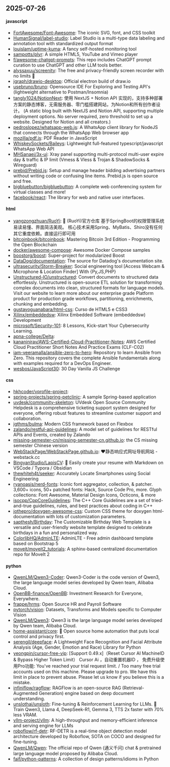 ## 2025-07-26

#### javascript
* [FortAwesome/Font-Awesome](https://github.com/FortAwesome/Font-Awesome): The iconic SVG, font, and CSS toolkit
* [HumanSignal/label-studio](https://github.com/HumanSignal/label-studio): Label Studio is a multi-type data labeling and annotation tool with standardized output format
* [louislam/uptime-kuma](https://github.com/louislam/uptime-kuma): A fancy self-hosted monitoring tool
* [sampotts/plyr](https://github.com/sampotts/plyr): A simple HTML5, YouTube and Vimeo player
* [f/awesome-chatgpt-prompts](https://github.com/f/awesome-chatgpt-prompts): This repo includes ChatGPT prompt curation to use ChatGPT and other LLM tools better.
* [alyssaxuu/screenity](https://github.com/alyssaxuu/screenity): The free and privacy-friendly screen recorder with no limits 🎥
* [jgraph/drawio-desktop](https://github.com/jgraph/drawio-desktop): Official electron build of draw.io
* [usebruno/bruno](https://github.com/usebruno/bruno): Opensource IDE For Exploring and Testing API's (lightweight alternative to Postman/Insomnia)
* [tangly1024/NotionNext](https://github.com/tangly1024/NotionNext): 使用 NextJS + Notion API 实现的，支持多种部署方案的静态博客，无需服务器、零门槛搭建网站，为Notion和所有创作者设计。 (A static blog built with NextJS and Notion API, supporting multiple deployment options. No server required, zero threshold to set up a website. Designed for Notion and all creators.)
* [pedroslopez/whatsapp-web.js](https://github.com/pedroslopez/whatsapp-web.js): A WhatsApp client library for NodeJS that connects through the WhatsApp Web browser app
* [mozilla/pdf.js](https://github.com/mozilla/pdf.js): PDF Reader in JavaScript
* [WhiskeySockets/Baileys](https://github.com/WhiskeySockets/Baileys): Lightweight full-featured typescript/javascript WhatsApp Web API
* [MHSanaei/3x-ui](https://github.com/MHSanaei/3x-ui): Xray panel supporting multi-protocol multi-user expire day & traffic & IP limit (Vmess & Vless & Trojan & ShadowSocks & Wireguard)
* [prebid/Prebid.js](https://github.com/prebid/Prebid.js): Setup and manage header bidding advertising partners without writing code or confusing line items. Prebid.js is open source and free.
* [bigbluebutton/bigbluebutton](https://github.com/bigbluebutton/bigbluebutton): A complete web conferencing system for virtual classes and more!
* [facebook/react](https://github.com/facebook/react): The library for web and native user interfaces.

#### html
* [yangzongzhuan/RuoYi](https://github.com/yangzongzhuan/RuoYi): 🎉 (RuoYi)官方仓库 基于SpringBoot的权限管理系统 易读易懂、界面简洁美观。 核心技术采用Spring、MyBatis、Shiro没有任何其它重度依赖。直接运行即可用
* [bitcoinbook/bitcoinbook](https://github.com/bitcoinbook/bitcoinbook): Mastering Bitcoin 3rd Edition - Programming the Open Blockchain
* [docker/awesome-compose](https://github.com/docker/awesome-compose): Awesome Docker Compose samples
* [boostorg/boost](https://github.com/boostorg/boost): Super-project for modularized Boost
* [DataDog/documentation](https://github.com/DataDog/documentation): The source for Datadog's documentation site.
* [ultrasecurity/Storm-Breaker](https://github.com/ultrasecurity/Storm-Breaker): Social engineering tool [Access Webcam & Microphone & Location Finder] With {Py,JS,PHP}
* [Unstructured-IO/unstructured](https://github.com/Unstructured-IO/unstructured): Convert documents to structured data effortlessly. Unstructured is open-source ETL solution for transforming complex documents into clean, structured formats for language models. Visit our website to learn more about our enterprise grade Platform product for production grade workflows, partitioning, enrichments, chunking and embedding.
* [gustavoguanabara/html-css](https://github.com/gustavoguanabara/html-css): Curso de HTML5 e CSS3
* [Xilinx/embeddedsw](https://github.com/Xilinx/embeddedsw): Xilinx Embedded Software (embeddedsw) Development
* [microsoft/Security-101](https://github.com/microsoft/Security-101): 8 Lessons, Kick-start Your Cybersecurity Learning.
* [apna-college/Delta](https://github.com/apna-college/Delta): 
* [kananinirav/AWS-Certified-Cloud-Practitioner-Notes](https://github.com/kananinirav/AWS-Certified-Cloud-Practitioner-Notes): AWS Certified Cloud Practitioner Short Notes And Practice Exams (CLF-C02)
* [iam-veeramalla/ansible-zero-to-hero](https://github.com/iam-veeramalla/ansible-zero-to-hero): Repository to learn Ansible from Zero. This repository covers the complete Ansible fundamentals along with examples required for a DevOps Engineer.
* [wesbos/JavaScript30](https://github.com/wesbos/JavaScript30): 30 Day Vanilla JS Challenge

#### css
* [hkhcoder/vprofile-project](https://github.com/hkhcoder/vprofile-project): 
* [spring-projects/spring-petclinic](https://github.com/spring-projects/spring-petclinic): A sample Spring-based application
* [uvdesk/community-skeleton](https://github.com/uvdesk/community-skeleton): UVdesk Open Source Community Helpdesk is a comprehensive ticketing support system designed for everyone, offering robust features to streamline customer support and collaboration.
* [jgthms/bulma](https://github.com/jgthms/bulma): Modern CSS framework based on Flexbox
* [zalando/restful-api-guidelines](https://github.com/zalando/restful-api-guidelines): A model set of guidelines for RESTful APIs and Events, created by Zalando
* [missing-semester-cn/missing-semester-cn.github.io](https://github.com/missing-semester-cn/missing-semester-cn.github.io): the CS missing semester Chinese version
* [WebStackPage/WebStackPage.github.io](https://github.com/WebStackPage/WebStackPage.github.io): ❤️静态响应式网址导航网站 - webstack.cc
* [BingyanStudio/LapisCV](https://github.com/BingyanStudio/LapisCV): 📄 Easily create your resume with Markdown on VSCode / Typora / Obsidian
* [thewhiteh4t/seeker](https://github.com/thewhiteh4t/seeker): Accurately Locate Smartphones using Social Engineering
* [ryanoasis/nerd-fonts](https://github.com/ryanoasis/nerd-fonts): Iconic font aggregator, collection, & patcher. 3,600+ icons, 50+ patched fonts: Hack, Source Code Pro, more. Glyph collections: Font Awesome, Material Design Icons, Octicons, & more
* [isocpp/CppCoreGuidelines](https://github.com/isocpp/CppCoreGuidelines): The C++ Core Guidelines are a set of tried-and-true guidelines, rules, and best practices about coding in C++
* [jothepro/doxygen-awesome-css](https://github.com/jothepro/doxygen-awesome-css): Custom CSS theme for doxygen html-documentation with lots of customization parameters.
* [sapthesh/Birthday](https://github.com/sapthesh/Birthday): The Customizable Birthday Web Template is a versatile and user-friendly website template designed to celebrate birthdays in a fun and personalized way.
* [ColorlibHQ/AdminLTE](https://github.com/ColorlibHQ/AdminLTE): AdminLTE - Free admin dashboard template based on Bootstrap 5
* [moveit/moveit2_tutorials](https://github.com/moveit/moveit2_tutorials): A sphinx-based centralized documentation repo for MoveIt 2

#### python
* [QwenLM/Qwen3-Coder](https://github.com/QwenLM/Qwen3-Coder): Qwen3-Coder is the code version of Qwen3, the large language model series developed by Qwen team, Alibaba Cloud.
* [OpenBB-finance/OpenBB](https://github.com/OpenBB-finance/OpenBB): Investment Research for Everyone, Everywhere.
* [frappe/hrms](https://github.com/frappe/hrms): Open Source HR and Payroll Software
* [pytorch/vision](https://github.com/pytorch/vision): Datasets, Transforms and Models specific to Computer Vision
* [QwenLM/Qwen3](https://github.com/QwenLM/Qwen3): Qwen3 is the large language model series developed by Qwen team, Alibaba Cloud.
* [home-assistant/core](https://github.com/home-assistant/core): 🏡 Open source home automation that puts local control and privacy first.
* [serengil/deepface](https://github.com/serengil/deepface): A Lightweight Face Recognition and Facial Attribute Analysis (Age, Gender, Emotion and Race) Library for Python
* [yeongpin/cursor-free-vip](https://github.com/yeongpin/cursor-free-vip): [Support 0.49.x]（Reset Cursor AI MachineID & Bypass Higher Token Limit） Cursor Ai ，自动重置机器ID ， 免费升级使用Pro功能: You've reached your trial request limit. / Too many free trial accounts used on this machine. Please upgrade to pro. We have this limit in place to prevent abuse. Please let us know if you believe this is a mistake.
* [infiniflow/ragflow](https://github.com/infiniflow/ragflow): RAGFlow is an open-source RAG (Retrieval-Augmented Generation) engine based on deep document understanding.
* [unslothai/unsloth](https://github.com/unslothai/unsloth): Fine-tuning & Reinforcement Learning for LLMs. 🦥 Train Qwen3, Llama 4, DeepSeek-R1, Gemma 3, TTS 2x faster with 70% less VRAM.
* [vllm-project/vllm](https://github.com/vllm-project/vllm): A high-throughput and memory-efficient inference and serving engine for LLMs
* [roboflow/rf-detr](https://github.com/roboflow/rf-detr): RF-DETR is a real-time object detection model architecture developed by Roboflow, SOTA on COCO and designed for fine-tuning.
* [QwenLM/Qwen](https://github.com/QwenLM/Qwen): The official repo of Qwen (通义千问) chat & pretrained large language model proposed by Alibaba Cloud.
* [faif/python-patterns](https://github.com/faif/python-patterns): A collection of design patterns/idioms in Python
